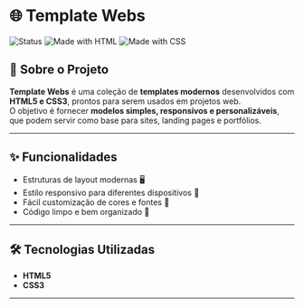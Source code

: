 # 🌐 Template Webs

![Status](https://img.shields.io/badge/status-active-success.svg) 
![Made with HTML](https://img.shields.io/badge/HTML-5-orange?logo=html5) 
![Made with CSS](https://img.shields.io/badge/CSS-3-blue?logo=css3) 

## 📖 Sobre o Projeto
**Template Webs** é uma coleção de **templates modernos** desenvolvidos com **HTML5 e CSS3**, prontos para serem usados em projetos web.  
O objetivo é fornecer **modelos simples, responsivos e personalizáveis**, que podem servir como base para sites, landing pages e portfólios.

---

## ✨ Funcionalidades
- Estruturas de layout modernas 🖥️  
- Estilo responsivo para diferentes dispositivos 📱  
- Fácil customização de cores e fontes 🎨  
- Código limpo e bem organizado 📂  

---

## 🛠️ Tecnologias Utilizadas
- **HTML5**
- **CSS3**

---

